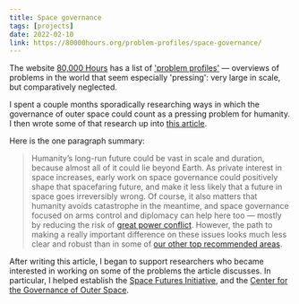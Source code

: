 ```yaml
---
title: Space governance
tags: [projects]
date: 2022-02-10
link: https://80000hours.org/problem-profiles/space-governance/
---
```


The website [80,000 Hours](https://80000hours.org/) has a list of ['problem profiles'](https://80000hours.org/problem-profiles/) — overviews of problems in the world that seem especially 'pressing': very large in scale, but comparatively neglected.

I spent a couple months sporadically researching ways in which the governance of outer space could count as a pressing problem for humanity. I then wrote some of that research up into [this article](https://80000hours.org/problem-profiles/space-governance/).

Here is the one paragraph summary:

> Humanity’s long-run future could be vast in scale and duration, because  almost all of it could lie beyond Earth. As private interest in space  increases, early work on space governance could positively shape that  spacefaring future, and make it less likely that a future in space goes  irreversibly wrong. Of course, it also matters that humanity avoids  catastrophe in the meantime, and space governance focused on arms  control and diplomacy can help here too — mostly by reducing the risk of [great power conflict](https://forum.effectivealtruism.org/posts/sZnSTvadnPBcauxa5/brian-tse-risks-from-great-power-conflicts). However, the path to making a really important difference on these issues looks much less clear and robust than in some of [our other top recommended areas](https://80000hours.org/problem-profiles/).

After writing this article, I began to support researchers who became interested in working on some of the problems the article discusses. In particular, I helped establish the [Space Futures Initiative](https://spacefuturesinitiative.org/), and the [Center for the Governance of Outer Space](https://governance.space/).